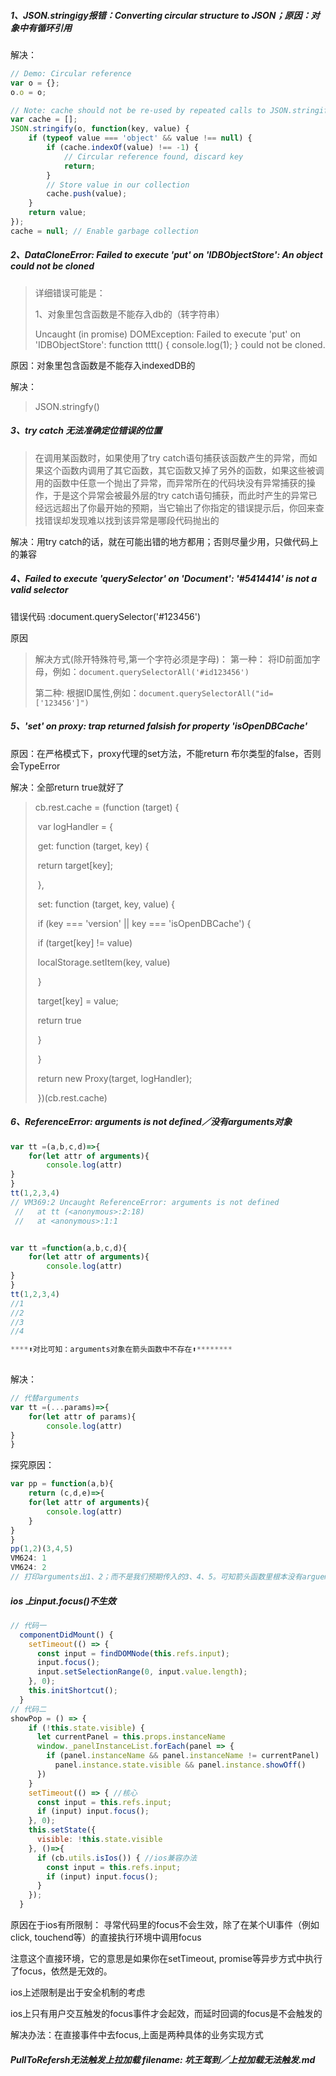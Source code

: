 ##### 1、JSON.stringigy报错：Converting circular structure to JSON；原因：对象中有循环引用

解决：

```javascript
// Demo: Circular reference
var o = {};
o.o = o;

// Note: cache should not be re-used by repeated calls to JSON.stringify.
var cache = [];
JSON.stringify(o, function(key, value) {
    if (typeof value === 'object' && value !== null) {
        if (cache.indexOf(value) !== -1) {
            // Circular reference found, discard key
            return;
        }
        // Store value in our collection
        cache.push(value);
    }
    return value;
});
cache = null; // Enable garbage collection
```

##### 2、DataCloneError: Failed to execute 'put' on 'IDBObjectStore': An object could not be cloned

> 详细错误可能是：
>
> 1、对象里包含函数是不能存入db的（转字符串）
>
> Uncaught (in promise) DOMException: Failed to execute 'put' on 'IDBObjectStore': function tttt() {
>         console.log(1);
>       } could not be cloned.

原因：对象里包含函数是不能存入indexedDB的

解决：

> JSON.stringfy()

##### 3、try catch 无法准确定位错误的位置

> 在调用某函数时，如果使用了try catch语句捕获该函数产生的异常，而如果这个函数内调用了其它函数，其它函数又掉了另外的函数，如果这些被调用的函数中任意一个抛出了异常，而异常所在的代码块没有异常捕获的操作，于是这个异常会被最外层的try catch语句捕获，而此时产生的异常已经远远超出了你最开始的预期，当它输出了你指定的错误提示后，你回来查找错误却发现难以找到该异常是哪段代码抛出的

解决：用try catch的话，就在可能出错的地方都用；否则尽量少用，只做代码上的兼容

##### 4、Failed to execute 'querySelector' on 'Document': '#5414414' is not a valid selector

错误代码 :document.querySelector('#123456')

原因

> 解决方式(除开特殊符号,第一个字符必须是字母)：
> 第一种：
> 将ID前面加字母，例如：`document.querySelectorAll('#id123456')`
>
> 第二种:
> 根据ID属性,例如：`document.querySelectorAll("id=['123456']")`

##### 5、'set' on proxy: trap returned falsish for property 'isOpenDBCache'

原因：在严格模式下，proxy代理的set方法，不能return 布尔类型的false，否则会TypeError

解决：全部return true就好了

> cb.rest.cache = (function (target) {
>
> ​            var logHandler = {
>
> ​                get: function (target, key) {
>
> ​                    return target[key];
>
> ​                },
>
> ​                set: function (target, key, value) {
>
> ​                    if (key === 'version' || key === 'isOpenDBCache') {
>
> ​                        if (target[key] != value)
>
> ​                            localStorage.setItem(key, value)
>
> ​                    }
>
> ​                    target[key] = value;
>
> ​                    return true
>
> ​                }
>
> ​            }
>
> ​            return new Proxy(target, logHandler);
>
> ​        })(cb.rest.cache)

##### 6、ReferenceError: arguments is not defined／没有arguments对象

```javascript
var tt =(a,b,c,d)=>{
	for(let attr of arguments){
		console.log(attr)
}
}
tt(1,2,3,4)
// VM369:2 Uncaught ReferenceError: arguments is not defined
 //   at tt (<anonymous>:2:18)
 //   at <anonymous>:1:1


var tt =function(a,b,c,d){
	for(let attr of arguments){
		console.log(attr)
}
}
tt(1,2,3,4)
//1
//2
//3
//4

****⬆️对比可知：arguments对象在箭头函数中不存在⬆️********
  
```

解决：

```javascript
// 代替arguments
var tt =(...params)=>{
	for(let attr of params){
		console.log(attr)
}
}
```

探究原因：

```javascript
var pp = function(a,b){
	return (c,d,e)=>{
	for(let attr of arguments){
		console.log(attr)
	}
}
}
pp(1,2)(3,4,5)
VM624: 1
VM624: 2
// 打印arguments出1、2；而不是我们预期传入的3、4、5。可知箭头函数里根本没有arguemtns这个对象，所以会随着作用域去上级查找，这就解决了函数嵌套时候由于嵌套的函数写法不一样，导致的感觉arguemnts串了
```

##### ios 上input.focus()不生效

```javascript
// 代码一
  componentDidMount() {
    setTimeout(() => {
      const input = findDOMNode(this.refs.input);
      input.focus();
      input.setSelectionRange(0, input.value.length);
    }, 0);
    this.initShortcut();
  }
// 代码二
showPop = () => {
    if (!this.state.visible) {
      let currentPanel = this.props.instanceName
      window._panelInstanceList.forEach(panel => {
        if (panel.instanceName && panel.instanceName != currentPanel)
          panel.instance.state.visible && panel.instance.showOff()
      })
    }
    setTimeout(() => { //核心
      const input = this.refs.input;
      if (input) input.focus();
    }, 0);
    this.setState({
      visible: !this.state.visible
    }, ()=>{
      if (cb.utils.isIos()) { //ios兼容办法
        const input = this.refs.input;
        if (input) input.focus();
      }
    });
  }
```

原因在于ios有所限制：
寻常代码里的focus不会生效，除了在某个UI事件（例如click, touchend等）的直接执行环境中调用focus

注意这个直接环境，它的意思是如果你在setTimeout, promise等异步方式中执行了focus，依然是无效的。

ios上述限制是出于安全机制的考虑

ios上只有用户交互触发的focus事件才会起效，而延时回调的focus是不会触发的

解决办法：在直接事件中去focus,上面是两种具体的业务实现方式

##### PullToRefersh无法触发上拉加载 filename: 坑王驾到／上拉加载无法触发.md